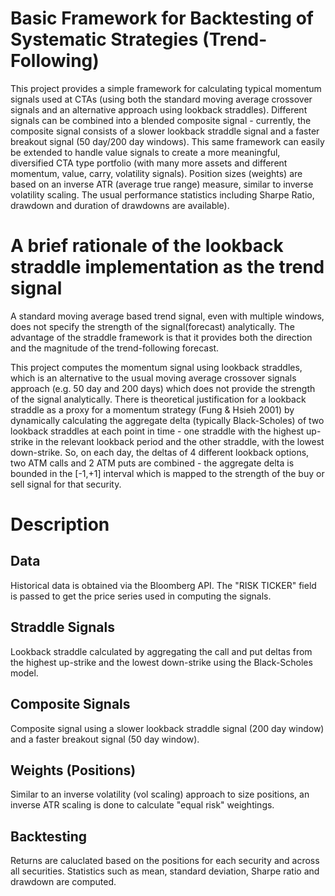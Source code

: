 # Basic Framework for Backtesting of Systematic Strategies (Trend-Following)

This project provides a simple framework for calculating typical momentum signals used at CTAs (using both the standard moving average crossover signals and an alternative approach using lookback straddles). Different signals can be combined into a blended composite signal - currently, the composite signal consists of a slower lookback straddle signal and a faster breakout signal (50 day/200 day windows).  This same framework can easily be extended to handle value signals to create a more meaningful, diversified CTA type portfolio (with many more assets and different momentum, value, carry, volatility signals). Position sizes (weights) are based on an inverse ATR (average true range) measure, similar to inverse volatility scaling. The usual performance statistics including Sharpe Ratio, drawdown and duration of drawdowns are available).

# A brief rationale of the lookback straddle implementation as the trend signal
A standard moving average based trend signal, even with multiple windows, does not specify the strength of the signal(forecast) analytically. The advantage of the straddle framework is that it provides both the direction and the magnitude of the trend-following forecast.

This project computes the momentum signal using lookback straddles, which is an alternative to the usual moving average crossover signals approach (e.g. 50 day and 200 days) which does not provide the strength of the signal analytically. There is theoretical justification for a lookback straddle as a proxy for a momentum strategy (Fung & Hsieh 2001) by dynamically calculating the aggregate delta (typically Black-Scholes) of two lookback straddles at each point in time - one straddle with the highest up-strike in the relevant lookback period and the other straddle, with the lowest down-strike. So, on each day, the deltas of 4 different lookback options, two ATM calls and 2 ATM puts are combined - the aggregate delta is bounded in the [-1,+1] interval which is mapped to the strength of the buy or sell signal for that security.

# Description
## Data
Historical data is obtained via the Bloomberg API. The "RISK TICKER" field is passed to get the price series used in computing the signals.
## Straddle Signals
Lookback straddle calculated by aggregating the call and put deltas from the highest up-strike and the lowest down-strike using the Black-Scholes model.
## Composite Signals
Composite signal using a slower lookback straddle signal (200 day window) and a faster breakout signal (50 day window).
## Weights (Positions)
Similar to an inverse volatility (vol scaling) approach to size positions, an inverse ATR scaling is done to calculate "equal risk" weightings.
## Backtesting
Returns are caluclated based on the positions for each security and across all securities. Statistics such as mean, standard deviation, Sharpe ratio and drawdown are computed.
